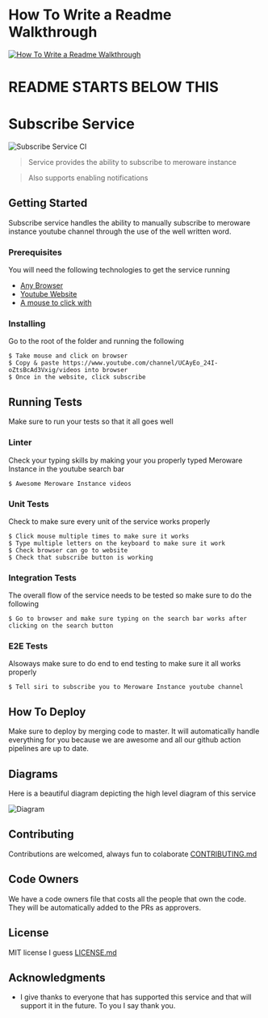 # How To Write a Readme Walkthrough
[![How To Write a Readme Walkthrough](https://img.youtube.com/vi/7kMOD-Xd-zU/0.jpg)](https://www.youtube.com/watch?v=7kMOD-Xd-zU)

# README STARTS BELOW THIS 

# Subscribe Service

![Subscribe Service CI](https://github.com/meroware/example-aws-services-github-worflows/workflows/Aws%20Services%20CI/badge.svg)

> Service provides the ability to subscribe to meroware instance

> Also supports enabling notifications

## Getting Started

Subscribe service handles the ability to manually subscribe to meroware instance youtube channel through the use of the well written word. 

### Prerequisites

You will need the following technologies to get the service running

- [Any Browser](https://www.google.com/search?q=top+browsers&oq=top+browsers&aqs=chrome.0.0l7j69i60.2022j0j7&sourceid=chrome&ie=UTF-8)
- [Youtube Website](https://www.youtube.com/channel/UCAyEo_24I-oZtsBcAd3Vxig/videos)
- [A mouse to click with](https://www.google.com/search?q=top+mouse&oq=top+mouse+&aqs=chrome..69i57j0l7.1775j0j7&sourceid=chrome&ie=UTF-8)

### Installing

Go to the root of the folder and running the following

```
$ Take mouse and click on browser
$ Copy & paste https://www.youtube.com/channel/UCAyEo_24I-oZtsBcAd3Vxig/videos into browser
$ Once in the website, click subscribe
```

## Running Tests

Make sure to run your tests so that it all goes well

### Linter

Check your typing skills by making your you properly typed Meroware Instance in the youtube search bar

```
$ Awesome Meroware Instance videos
```

### Unit Tests

Check to make sure every unit of the service works properly 

```
$ Click mouse multiple times to make sure it works
$ Type multiple letters on the keyboard to make sure it work
$ Check browser can go to website
$ Check that subscribe button is working
```

### Integration Tests

The overall flow of the service needs to be tested so make sure to do the following

```
$ Go to browser and make sure typing on the search bar works after clicking on the search button
```

### E2E Tests

Alsoways make sure to do end to end testing to make sure it all works properly

```
$ Tell siri to subscribe you to Meroware Instance youtube channel 
```

## How To Deploy

Make sure to deploy by merging code to master. It will automatically handle everything for you because we are awesome and all our github action pipelines are up to date. 

## Diagrams

Here is a beautiful diagram depicting the high level diagram of this service

![Diagram](https://github.com/meroware/funny-readme/blob/master/diagram.png)

## Contributing

Contributions are welcomed, always fun to colaborate [CONTRIBUTING.md](https://github.com/meroware)

## Code Owners

We have a code owners file that costs all the people that own the code. They will be automatically added to the PRs as approvers. 

## License

MIT license I guess [LICENSE.md](LICENSE.md)

## Acknowledgments

* I give thanks to everyone that has supported this service and that will support it in the future. To you I say thank you. 
